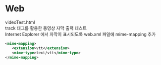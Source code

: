 # Web

videoTest.html  
track 태그를 활용한 동영상 자막 출력 테스트  
Internet Explorer 에서 자막이 표시되도록 web.xml 파일에 mime-mapping 추가  
 ```xml
<mime-mapping>
    <extension>vtt</extension>
    <mime-type>text/vtt</mime-type>
</mime-mapping>
